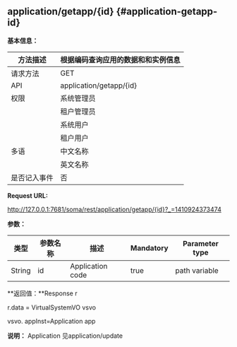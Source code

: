 ## application/getapp/{id} {#application-getapp-id}

**基本信息：**

| 方法描述 | 根据编码查询应用的数据和和实例信息 |
| --- | --- |
| 请求方法 | GET |
| API | application/getapp/{id} |
| 权限 | 系统管理员 | 是 |
|  | 租户管理员 | 是 |
|  | 系统用户 | 是 |
|  | 租户用户 | 是 |
| 多语 | 中文名称 | 根据编码查询应用信息 |
|  | 英文名称 | **Query application by code** |
| 是否记入事件 | 否 |

**Request URL:**

http://127.0.0.1:7681/soma/rest/application/getapp/{id}?_=1410924373474

**参数：**

| **类型** | **参数名称** | **描述** | **Mandatory** | **Parameter type** |
| --- | --- | --- | --- | --- |
| String | id | Application code | true | path variable |

**返回值：**Response r

r.data = VirtualSystemVO vsvo

vsvo. appInst=Application app

**说明：** Application 见application/update